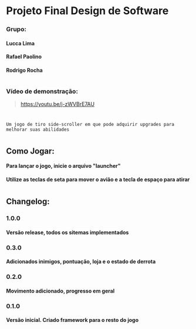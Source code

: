 # Projeto Final Design de Software

### Grupo:
#### Lucca Lima
#### Rafael Paolino
#### Rodrigo Rocha

#

### Vídeo de demonstração: 
>https://youtu.be/j-zWVBrE7AU

#
    Um jogo de tiro side-scroller em que pode adquirir upgrades para melhorar suas abilidades
#

## Como Jogar: 
#### Para lançar o jogo, inicie o arquivo **"launcher"**
#### Utilize as teclas de seta para mover o avião e a tecla de espaço para atirar
#


## Changelog:

### 1.0.0
#### Versão release, todos os sitemas implementados

### 0.3.0
#### Adicionados inimigos, pontuação, loja e o estado de derrota

### 0.2.0
#### Movimento adicionado, progresso em geral

### 0.1.0
#### Versão inicial. Criado framework para o resto do jogo